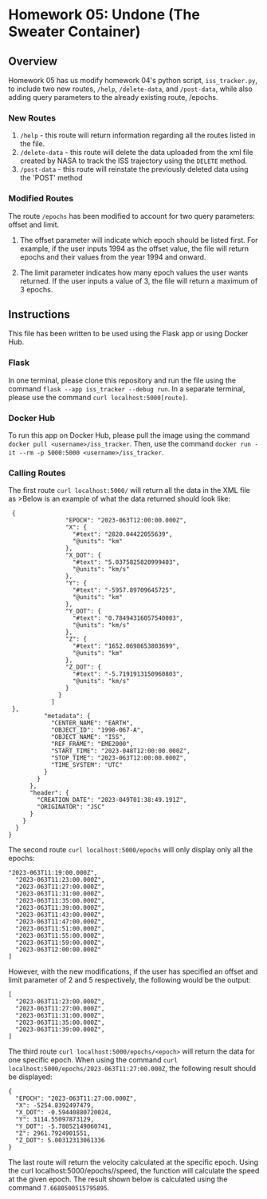 # Homework 05: Undone (The Sweater Container)

## Overview

Homework 05 has us modify homework 04's python script, `iss_tracker.py`, to include two
new routes, `/help`, `/delete-data`, and `/post-data`, while also adding query parameters
to the already existing route, /epochs. 

### New Routes

1. `/help` - this route will return information regarding all the routes listed
in the file.  
2. `/delete-data` - this route will delete the data uploaded from the xml file created by NASA to track the ISS trajectory using the `DELETE` method. 
3. `/post-data` - this route will reinstate the previously deleted data using the 'POST' method


### Modified Routes
The route `/epochs` has been modified to account for two query parameters: offset and limit. 

1. The offset parameter will indicate which epoch should be listed first. For example, 
if the user inputs 1994 as the offset value, the file will return epochs and their values
from the year 1994 and onward. 

2. The limit parameter indicates how many epoch values the user wants returned. If the user 
inputs a value of 3, the file will return a maximum of 3 epochs. 

## Instructions
This file has been written to be used using the Flask app or using Docker Hub.

### Flask 
In one terminal, please clone this repository and run the file using the command 
`flask --app iss_tracker --debug run`. In a separate terminal, please use the command
`curl localhost:5000[route]`. 

### Docker Hub
To run this app on Docker Hub, please pull the image using the command `docker pull <username>/iss_tracker`. Then, use the command `docker run -it --rm -p 5000:5000 <username>/iss_tracker`. 

### Calling Routes
The first route `curl localhost:5000/` will return all the data in the XML file as >Below is an example of what the data returned should look like:

```
 {
                "EPOCH": "2023-063T12:00:00.000Z",
                "X": {
                  "#text": "2820.04422055639",
                  "@units": "km"
                },
                "X_DOT": {
                  "#text": "5.0375825820999403",
                  "@units": "km/s"
                },
                "Y": {
                  "#text": "-5957.89709645725",
                  "@units": "km"
                },
                "Y_DOT": {
                  "#text": "0.78494316057540003",
                  "@units": "km/s"
                },
                "Z": {
                  "#text": "1652.0698653803699",
                  "@units": "km"
                },
                "Z_DOT": {
                  "#text": "-5.7191913150960803",
                  "@units": "km/s"
                }
              }
            ]
 },
          "metadata": {
            "CENTER_NAME": "EARTH",
            "OBJECT_ID": "1998-067-A",
            "OBJECT_NAME": "ISS",
            "REF_FRAME": "EME2000",
            "START_TIME": "2023-048T12:00:00.000Z",
            "STOP_TIME": "2023-063T12:00:00.000Z",
            "TIME_SYSTEM": "UTC"
          }
        }
      },
      "header": {
        "CREATION_DATE": "2023-049T01:38:49.191Z",
        "ORIGINATOR": "JSC"
      }
    }
  }
}
```

The second route `curl localhost:5000/epochs` will only display only all the epochs:
```
"2023-063T11:19:00.000Z",
  "2023-063T11:23:00.000Z",
  "2023-063T11:27:00.000Z",
  "2023-063T11:31:00.000Z",
  "2023-063T11:35:00.000Z",
  "2023-063T11:39:00.000Z",
  "2023-063T11:43:00.000Z",
  "2023-063T11:47:00.000Z",
  "2023-063T11:51:00.000Z",
  "2023-063T11:55:00.000Z",
  "2023-063T11:59:00.000Z",
  "2023-063T12:00:00.000Z"
]
```
However, with the new modifications, if the user has specified an offset and limit parameter of 2 and 5 respectively, the following would be the output:
```
[
  "2023-063T11:23:00.000Z",
  "2023-063T11:27:00.000Z",
  "2023-063T11:31:00.000Z",
  "2023-063T11:35:00.000Z",
  "2023-063T11:39:00.000Z",
]
```
The third route `curl localhost:5000/epochs/<epoch>` will return the data for one specific epoch. When using the command `curl localhost:5000/epochs/2023-063T11:27:00.000Z`, the following result should be displayed:
```
{
  "EPOCH": "2023-063T11:27:00.000Z",
  "X": -5254.8392497479,
  "X_DOT": -0.59440880720024,
  "Y": 3114.55097873129,
  "Y_DOT": -5.78052149060741,
  "Z": 2961.7924901551,
  "Z_DOT": 5.00312313061336
}
```
The last route will return the velocity calculated at the specific epoch. Using the curl localhost:5000/epochs/<epoch>/speed, the function will calculate the speed at the given epoch. 
The result shown below is calculated using the command
`7.6680500515795895`. 
